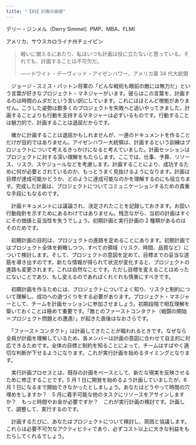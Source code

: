 ```yaml
---
title: "【85】計画の価値"
---
```



デリー・ジンメル（Derry Simmel）PMP、MBA、FLMI



アメリカ、サウスカロライナ州チェイピン


> 戦いに備えるにあたり、私はいつも計画は役に立たないと思っている。それでも、計画することは不可欠だ。
> 
> 
> ——ドワイト・デーヴィッド・アイゼンハワー、アメリカ第 34 代大統領
> 

　ジョージ・スミス・パットン将軍の「どんな戦術も眼前の敵には無力だ」という言葉が好きなプロジェクト・マネジャーがいます。彼らはこの言葉を、計画するのは時間のムダだという言い訳にしています。これにはほとんど根拠がありません。こうした姿勢は数多くのプロジェクトを失敗へと追いやってきました。計画することよりも行動を支持するマネジャーは必ずいるものです。行動することは魅力的で、計画することは退屈だからです。

　確かに計画することは退屈かもしれませんが、一連のドキュメントを作ることだけが目的ではありません。アイゼンハワー大統領は、計画するという訓練はプロジェクトについて考えるきっかけになると考えていました。計画セッションはプロジェクトに対する深い理解をもたらします。ここでは、仕事、予算、リソース、リスク、スケジュールなどを考慮します。計画することにより、成功するために何が必要とされているのか、もっとうまく見抜けるようになります。計画は目標が達成可能かどうか、どのように達成可能なのかを理解するのにも役立ちます。完成した計画は、プロジェクトについてコミュニケーションするための貴重な手段にもなるのです。

　計画ドキュメントには議論され、決定されたことを記録しておきます。お固い行動指針を示すためにあるわけではありません。残念ながら、当初の計画はすぐにその価値と妥当性を失うでしょう。初期計画と実行計画の 2 種類があるのはそのためです。

　初期計画の目的は、プロジェクトの進路を定めることにあります。初期計画ではプロジェクト全体を俯瞰しつつ、すべての領域（リスク、時間、品質など）について検討します。そして、プロジェクトの意図を定めて、目標までの妥当な道筋を導き出すのです。新たな情報が得られて状況が変化すると、プロジェクトの進路も変更されます。これは自然なことです。ただし目標を変えることはめったにないことであり、もし変えるのであればくれぐれも慎重にすべきです。

　初期計画を作るためには、プロジェクトについてよく知り、リスクと制約について理解し、成功への道づくりをする必要があります。プロジェクト・マネジャーとして、チームを計画セッションに参加させましょう。初期段階で相互理解を築いておくことは極めて重要です。「敵とのファーストコンタクト（戦闘の開始＝プロジェクト問題との遭遇）」が起きた直後はなおさらです。

　「ファーストコンタクト」は計画してきたことが報われるときです。なぜなら全員が計画を理解しているため、各メンバーは計画の意図に合わせて自主的に対応できるためです。全体の目標と制約を知ることによって、チームはすばやく適切な判断が下せるようになります。これが実行計画を始めるタイミングとなります。

　実行計画プロセスとは、既存の計画をベースとして、新たな現実を反映させるために修正することです。5 月 1 日に開発を始めるよう計画していましたが、6 月 1 日になるまで開始できなかったとしましょう。あなたはどうやって時間の穴埋めをしますか？　5 月に着手可能な他のタスクにリソースをアサインしますか？　もっと時間やお金が必要ですか？　これが実行計画の検討です。計画して、調整して、実行するのです。

　計画するたびに、あなたはプロジェクトについて検討し、周囲と協議します。これらは必要不可欠なアクティビティであり、必ずコスト以上に大きな利益をもたらしてくれるでしょう。
